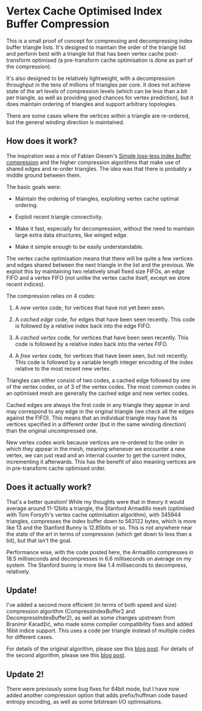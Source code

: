 ﻿# Vertex Cache Optimised Index Buffer Compression

This is a small proof of concept for compressing and decompressing index buffer triangle lists. It's designed to maintain the order of the triangle list and perform best with a triangle list that has been vertex cache post-transform optimised (a pre-transform cache optimisation is done as part of the compression).

It's also designed to be relatively lightweight, with a decompression throughput in the tens of millions of triangles per core.  It does not achieve state of the art levels of compression levels (which can be less than a bit per triangle, as well as providing good chances for vertex prediction), but it does maintain ordering of triangles and support arbitrary topologies. 

There are some cases where the vertices within a triangle are re-ordered, but the general winding direction is maintained.

## How does it work?

The inspiration was a mix of Fabian Giesen's [Simple loss-less index buffer compression](http://fgiesen.wordpress.com/2013/12/14/simple-lossless-index-buffer-compression/) and
the higher compression algorithms that make use of shared edges and re-order triangles. The idea was that there is probably a middle ground between them.

The basic goals were:

* Maintain the ordering of triangles, exploiting vertex cache optimal ordering.

* Exploit recent triangle connectivity.

* Make it fast, especially for decompression, without the need to maintain large extra data structures, like winged edge.

* Make it simple enough to be easily understandable. 

The vertex cache optimisation means that there will be quite a few vertices and edges shared between the next triangle in the list and the previous. We exploit this by maintaining two relatively small fixed size FIFOs, an edge FIFO and a vertex FIFO (not unlike the vertex cache itself, except we store recent indices).

The compression relies on 4 codes: 

1. A _new vertex_ code, for vertices that have not yet been seen. 

2. A _cached edge_ code, for edges that have been seen recently. This code is followed by a relative index back into the edge FIFO.

3. A _cached vertex_ code, for vertices that have been seen recently. This code is followed by a relative index back into the vertex FIFO.

4. A _free vertex_ code, for vertices that have been seen, but not recently. This code is followed by a variable length integer encoding of the index relative to the most recent new vertex.

Triangles can either consist of two codes, a cached edge followed by one of the vertex codes, or of 3 of the vertex codes. The most common codes in an optimised mesh are generally the cached edge and new vertex codes.

Cached edges are always the first code in any triangle they appear in and may correspond to any edge in the original triangle (we check all the edges against the FIFO). This means that an individual triangle may have its vertices specified in a different order (but in the same winding direction) than the original uncompressed one.

New vertex codes work because vertices are re-ordered to the order in which they appear in the mesh, meaning whenever we encounter a new vertex, we can just read and an internal counter to get
the current index, incrementing it afterwards. This has the benefit of also meaning vertices are in pre-transform cache optimised order.

## Does it actually work?

That's a better question! While my thoughts were that in theory it would average around 11-12bits a triangle, the Stanford Armadillo mesh (optimised with Tom Forsyth's vertex cache optimisation algorithm), with 345944 triangles, compresses the index buffer down to 563122 bytes, which is more like 13 and the Stanford Bunny is 12.85bits or so. This is not anywhere near the state of the art in terms of compression (which get down to less than a bit), but that isn't the goal.

Performance wise, with the code posted here, the Armadillo compresses in 18.5 milliseconds and decompresses in 6.6 milliseconds on average on my system. The Stanford bunny is more like 1.4 milliseconds to decompress, relatively.

## Update!

I've added a second more efficient (in terms of both speed and size) compression algorithm (CompressIndexBuffer2 and DecompressIndexBuffer2), as well as some changes upstream from Branimir Karadžić, who made some compiler compatibility fixes and added 16bit indice support. This uses a code per triangle instead of multiple codes for different cases.

For details of the original algorithm, please see this [blog post](http://conorstokes.github.io/graphics/2014/09/28/vertex-cache-optimised-index-buffer-compression/). For details of the second algorithm, please see this [blog post](http://conorstokes.github.io/graphics/2014/09/28/vertex-cache-optimised-index-buffer-compression/). 

## Update 2!

There were previously some bug fixes for 64bit mode, but I have now added another compression option that adds prefix/huffman code based entropy encoding, as well as some bitstream I/O optimisations. 
